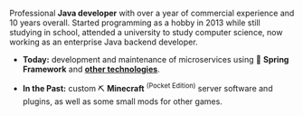 Professional **Java developer** with over a year of commercial experience and 10 years overall. Started programming as a hobby in 2013 while still studying in school, attended a university to study computer science, now working as an enterprise Java backend developer.

- **Today:** development and maintenance of microservices using 🌱 **Spring Framework** and [**other technologies**](https://www.linkedin.com/in/karpovichv/details/skills/).

- **In the Past:** custom ⛏ **Minecraft** <sup>(Pocket Edition)</sup> server software and plugins, as well as some small mods for other games.
